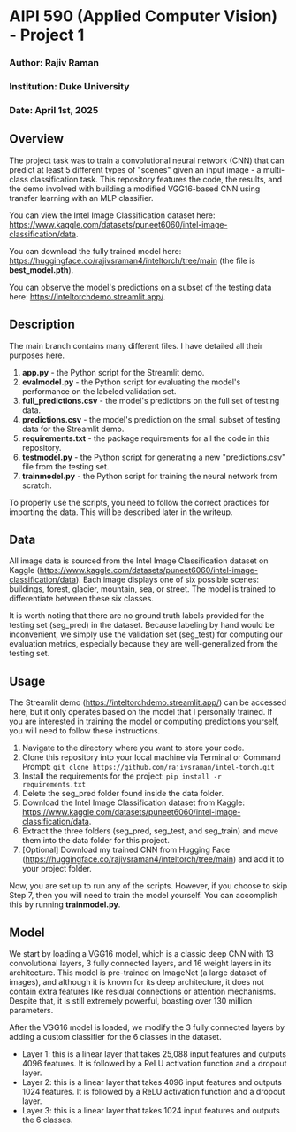 # AIPI 590 (Applied Computer Vision) - Project 1
### Author: Rajiv Raman
### Institution: Duke University
### Date: April 1st, 2025

## Overview

The project task was to train a convolutional neural network (CNN) that can predict at least 5 different types of "scenes" given an input image - a multi-class classification task. This repository features the code, the results, and the demo involved with building a modified VGG16-based CNN using transfer learning with an MLP classifier. 

You can view the Intel Image Classification dataset here: https://www.kaggle.com/datasets/puneet6060/intel-image-classification/data. 

You can download the fully trained model here: https://huggingface.co/rajivsraman4/inteltorch/tree/main (the file is **best_model.pth**).

You can observe the model's predictions on a subset of the testing data here: https://inteltorchdemo.streamlit.app/.

## Description

The main branch contains many different files. I have detailed all their purposes here.

1. **app.py** - the Python script for the Streamlit demo.
2. **evalmodel.py** - the Python script for evaluating the model's performance on the labeled validation set.
3. **full_predictions.csv** - the model's predictions on the full set of testing data.
4. **predictions.csv** - the model's prediction on the small subset of testing data for the Streamlit demo.
5. **requirements.txt** - the package requirements for all the code in this repository.
6. **testmodel.py** - the Python script for generating a new "predictions.csv" file from the testing set.
7. **trainmodel.py** - the Python script for training the neural network from scratch.

To properly use the scripts, you need to follow the correct practices for importing the data. This will be described later in the writeup.

## Data

All image data is sourced from the Intel Image Classification dataset on Kaggle (https://www.kaggle.com/datasets/puneet6060/intel-image-classification/data). Each image displays one of six possible scenes: buildings, forest, glacier, mountain, sea, or street. The model is trained to differentiate between these six classes.

It is worth noting that there are no ground truth labels provided for the testing set (seg_pred) in the dataset. Because labeling by hand would be inconvenient, we simply use the validation set (seg_test) for computing our evaluation metrics, especially because they are well-generalized from the testing set.

## Usage

The Streamlit demo (https://inteltorchdemo.streamlit.app/) can be accessed here, but it only operates based on the model that I personally trained. If you are interested in training the model or computing predictions yourself, you will need to follow these instructions.

1. Navigate to the directory where you want to store your code.
2. Clone this repository into your local machine via Terminal or Command Prompt: `git clone https://github.com/rajivsraman/intel-torch.git`
3. Install the requirements for the project: `pip install -r requirements.txt`
4. Delete the seg_pred folder found inside the data folder.
5. Download the Intel Image Classification dataset from Kaggle: https://www.kaggle.com/datasets/puneet6060/intel-image-classification/data.
6. Extract the three folders (seg_pred, seg_test, and seg_train) and move them into the data folder for this project.
7. [Optional] Download my trained CNN from Hugging Face (https://huggingface.co/rajivsraman4/inteltorch/tree/main) and add it to your project folder.

Now, you are set up to run any of the scripts. However, if you choose to skip Step 7, then you will need to train the model yourself. You can accomplish this by running **trainmodel.py**.

## Model

We start by loading a VGG16 model, which is a classic deep CNN with 13 convolutional layers, 3 fully connected layers, and 16 weight layers in its architecture. This model is pre-trained on ImageNet (a large dataset of images), and although it is known for its deep architecture, it does not contain extra features like residual connections or attention mechanisms. Despite that, it is still extremely powerful, boasting over 130 million parameters.

After the VGG16 model is loaded, we modify the 3 fully connected layers by adding a custom classifier for the 6 classes in the dataset.
- Layer 1: this is a linear layer that takes 25,088 input features and outputs 4096 features. It is followed by a ReLU activation function and a dropout layer.
- Layer 2: this is a linear layer that takes 4096 input features and outputs 1024 features. It is followed by a ReLU activation function and a dropout layer.
- Layer 3: this is a linear layer that takes 1024 input features and outputs the 6 classes.
